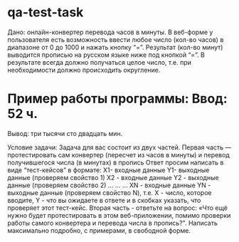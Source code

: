 # qa-test-task
Дано: онлайн-конвертер перевода часов в минуты.
В веб-форме у пользователя есть возможность ввести любое число (кол-во часов) в диапазоне от 0 до 1000 и нажать кнопку “=”.  Результат (кол-во минут) выводится прописью на русском языке ниже под кнопкой “=”. В результате всегда должно получаться целое число, т.е. при необходимости должно происходить округление.

Пример работы программы:
Ввод: 52 ч.
=
Вывод: три тысячи сто двадцать мин.

Условие задачи:
Задача для вас состоит из двух частей.
Первая часть — протестировать сам конвертер (пересчет из часов в минуты) и перевод получившегося числа (в минутах) в пропись 
Ответ просим написать в виде “тест-кейсов” в формате:
X1- входные данные Y1- выходные данные   (проверяем свойство 1)
X2 - входные данные Y2 - выходные данные   (проверяем свойство 2)
… … …
XN - входные данные YN - выходные данные   (проверяем свойство N),
т.е. X - число, которое вводите, Y - что вы ожидаете в ответе и в скобках указать, что проверяет этот тест-кейс.
Вторая часть - ответьте на вопрос: «Что ещё нужно будет протестировать в этом веб-приложении, помимо проверки работы самого конвертера и перевода числа в пропись?". Написать максимально подробно, с примерами, в свободной форме.
